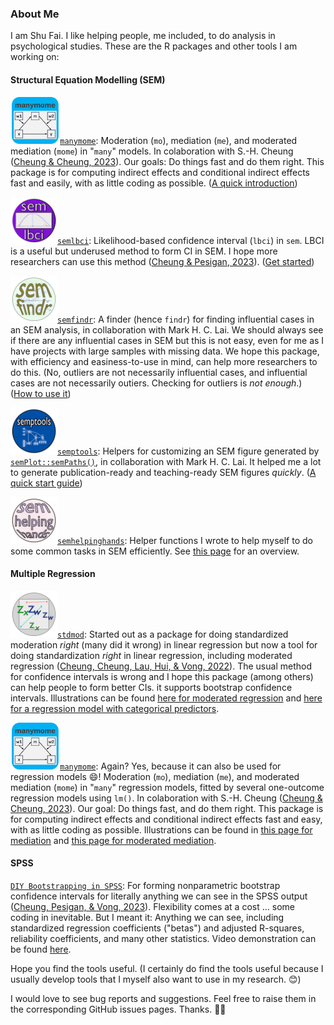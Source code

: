 ### About Me

I am Shu Fai. I like helping people, me included, to do analysis in psychological studies. These are the R packages and other tools I am working on:

#### Structural Equation Modelling (SEM)

<img src="figures/manymome_logo.png" align="bottom" height="75" />[`manymome`](https://sfcheung.github.io/manymome/): Moderation (`mo`), mediation (`me`), and moderated mediation (`mome`) in "`many`" models. In colaboration with S.-H. Cheung ([Cheung & Cheung, 2023](https://doi.org/10.3758/s13428-023-02224-z)). Our goals: Do things fast and do them right. This package is for computing indirect effects and conditional indirect effects fast and easily, with as little coding as possible. ([A quick introduction](https://sfcheung.github.io/manymome/articles/manymome.html))

<img src="figures/semlbci_logo.png" align="bottom" height="75" />[`semlbci`](https://sfcheung.github.io/semlbci/): Likelihood-based confidence interval (`lbci`) in `sem`. LBCI is a useful but underused method to form CI in SEM. I hope more researchers can use this method ([Cheung & Pesigan, 2023](https://doi.org/10.1080/10705511.2023.2183860)). ([Get started](https://sfcheung.github.io/semlbci/articles/semlbci.html))

<img src="figures/semfindr_logo.png" align="bottom" height="75" />[`semfindr`](https://sfcheung.github.io/semfindr/): A finder (hence `findr`) for finding influential cases in an SEM analysis, in collaboration with Mark H. C. Lai. We should always see if there are any influential cases in SEM but this is not easy, even for me as I have projects with large samples with missing data. We hope this package, with efficiency and easiness-to-use in mind, can help more researchers to do this. (No, outliers are not necessarily influential cases, and influential cases are not necessarily outiers. Checking for outliers is *not enough*.) ([How to use it](https://sfcheung.github.io/semfindr/articles/semfindr.html))

<img src="figures/semptools_logo.png" align="bottom" height="75" />[`semptools`](https://sfcheung.github.io/semptools/): Helpers for customizing an SEM figure generated by [`semPlot::semPaths()`](https://rdrr.io/pkg/semPlot/man/semPaths.html), in collaboration with Mark H. C. Lai. It helped me a lot to generate publication-ready and teaching-ready SEM figures *quickly*. ([A quick start guide](https://sfcheung.github.io/semptools/articles/semptools.html))

<img src="figures/semhelpinghands_logo.png" align="bottom" height="75" />[`semhelpinghands`](https://sfcheung.github.io/semhelpinghands/): Helper functions I wrote to help myself to do some common tasks in SEM efficiently. See [this page](https://sfcheung.github.io/semhelpinghands/articles/semhelpinghands.html) for an overview.

#### Multiple Regression

<img src="figures/stdmod_logo.png" align="bottom" height="75" />[`stdmod`](https://sfcheung.github.io/stdmod/): Started out as a package for doing standardized moderation *right* (many did it wrong) in linear regression but now a tool for doing standardization *right* in linear regression, including moderated regression ([Cheung, Cheung, Lau, Hui, & Vong, 2022](https://doi.org/10.1037/hea0001188)). The usual method for confidence intervals is wrong and I hope this package (among others) can help people to form better CIs. it supports bootstrap confidence intervals. Illustrations can be found [here for moderated regression](https://blogonresearch.github.io/posts/std_mod/) and [here for a regression model with categorical predictors](https://blogonresearch.github.io/posts/std_dummy/).

<img src="figures/manymome_logo.png" align="bottom" height="75" />[`manymome`](https://sfcheung.github.io/manymome/): Again? Yes, because it can also be used for regression models 😄! Moderation (`mo`), mediation (`me`), and moderated mediation (`mome`) in "`many`" regression models, fitted by several one-outcome regression models using `lm()`. In colaboration with S.-H. Cheung ([Cheung & Cheung, 2023](https://doi.org/10.3758/s13428-023-02224-z)). Our goal: Do things fast, and do them right. This package is for computing indirect effects and conditional indirect effects fast and easy, with as little coding as possible. Illustrations can be found in [this page for mediation](https://sfcheung.github.io/manymome/articles/med_lm.html) and [this page for moderated mediation](https://sfcheung.github.io/manymome/articles/mome_lm.html).

#### SPSS

[`DIY Bootstrapping in SPSS`](https://github.com/sfcheung/diybootstat): For forming nonparametric bootstrap confidence intervals for literally anything we can see in the SPSS output ([Cheung, Pesigan, & Vong, 2023](https://doi.org/10.3758/s13428-022-01808-5)). Flexibility comes at a cost ... some coding in inevitable. But I meant it: Anything we can see, including standardized regression coefficients ("betas") and adjusted R-squares, reliability coefficients, and many other statistics. Video demonstration can be found [here](https://youtube.com/playlist?list=PLIPS5VeTqgUoSlg2b-EIiCKU7vxwWEYY0&feature=shared).

Hope you find the tools useful. (I certainly do find the tools useful because I usually develop tools that I myself also want to use in my research. 😊)

I would love to see bug reports and suggestions. Feel free to raise them in the corresponding GitHub issues pages. Thanks. 🙏🙂

<!--
**sfcheung/sfcheung** is a ✨ _special_ ✨ repository because its `README.md` (this file) appears on your GitHub profile.

Here are some ideas to get you started:

- 🔭 I’m currently working on ...
- 🌱 I’m currently learning ...
- 👯 I’m looking to collaborate on ...
- 🤔 I’m looking for help with ...
- 💬 Ask me about ...
- 📫 How to reach me: ...
- 😄 Pronouns: ...
- ⚡ Fun fact: ...
-->
